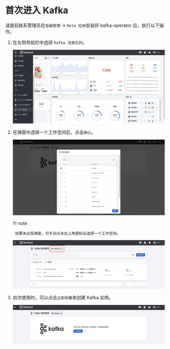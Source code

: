 # 首次进入 Kafka

请提前联系管理员在`容器管理` -> `Helm 应用`安装好 kafka-operator 后，执行以下操作。

1. 在左侧导航栏中选择 `Kafka 消息队列`。

    ![](../images/login01.png)

2. 在弹窗中选择一个工作空间后，点击`确认`。

    ![](../images/login02.png)

    !!! note
    
        如果未出现弹窗，可手动点击左上角图标后选择一个工作空间。

    ![](../images/login03.png)

3. 初次使用时，可以点击`立即部署`来创建 Kafka 实例。

    ![](../images/what03.png)
